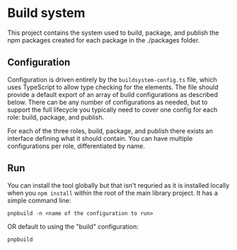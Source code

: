 # Build system

This project contains the system used to build, package, and publish the npm packages created for each package in the ./packages folder.

## Configuration

Configuration is driven entirely by the `buildsystem-config.ts` file, which uses TypeScript to allow type checking for the elements. The file should provide a default export of an array of build configurations as described below. There can be any number of configurations as needed, but to support the full lifecycle you typically need to cover one config for each role: build, package, and publish.

For each of the three roles, build, package, and publish there exists an interface defining what it should contain. You can have multiple configurations per role, differentiated by name.

## Run

You can install the tool globally but that isn't requried as it is installed locally when you `npm install` within the root of the main library project. It has a simple command line:

`pnpbuild -n <name of the configuration to run>`

OR default to using the "build" configuration:

`pnpbuild`
